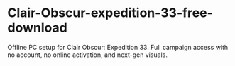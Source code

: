 # Clair-Obscur-expedition-33-free-download
Offline PC setup for Clair Obscur: Expedition 33. Full campaign access with no account, no online activation, and next-gen visuals.
